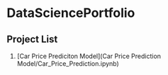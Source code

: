 # DataSciencePortfolio

## Project List

1. [Car Price Prediciton Model](Car Price Prediction Model/Car_Price_Prediction.ipynb)
